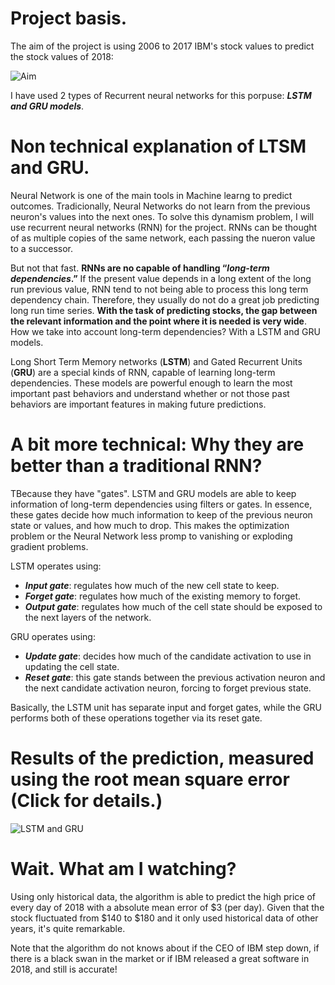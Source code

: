 # Project basis.

The aim of the project is using 2006 to 2017 IBM's stock values to predict the stock values of 2018:

![Aim](https://raw.githubusercontent.com/pipegalera/side_projects/master/stock_prices_prediction/figures/ibm_stock_price.png)

I have used 2 types of Recurrent neural networks for this porpuse: ***LSTM and GRU models***.

# Non technical explanation of LTSM and GRU.

Neural Network is one of the main tools in Machine learng to predict outcomes. Tradicionally, Neural Networks do not learn from the previous neuron's values into the next ones. To solve this dynamism problem,  I will use recurrent neural networks (RNN) for the project. RNNs can be thought of as multiple copies of the same network, each passing the nueron value to a successor.

But not that fast. **RNNs are no capable of handling “*long-term dependencies*.”** If the present value depends in a long extent of the long run previous value, RNN tend to not being able to process this long term dependency chain. Therefore, they usually do not do a great job predicting long run time series. **With the task of predicting stocks, the  gap between the relevant information and the point where it is needed is very wide**. How we take into account long-term dependencies? With a LSTM and GRU models.

Long Short Term Memory networks (**LSTM**) and Gated Recurrent Units (**GRU**) are a special kinds of RNN, capable of learning long-term dependencies. These models are powerful enough to learn the most important past behaviors and understand whether or not those past behaviors are important features in making future predictions.

# A bit more technical: Why they are better than a traditional RNN?

TBecause they have "gates". LSTM and GRU models are able to keep information of long-term dependencies using filters or gates. In essence, these gates decide how much information to keep of the previous neuron state or values, and how much to drop. This makes the optimization problem or the Neural Network less promp to vanishing or exploding gradient problems.

LSTM operates using:

- ***Input gate***: regulates how much of the new cell state to keep.
- ***Forget gate***: regulates how much of the existing memory to forget.
- ***Output gate***: regulates how much of the cell state should be exposed to the next layers of the network.

GRU operates using:

- ***Update gate***: decides how much of the candidate activation to use in updating the cell state.
- ***Reset gate***: this gate stands between the previous activation neuron and the next candidate activation neuron, forcing to forget previous state.

Basically, the LSTM unit has separate input and forget gates, while the GRU performs both of these operations together via its reset gate.


# Results of the prediction, measured using the root mean square error (Click for details.)

![LSTM and GRU](https://raw.githubusercontent.com/pipegalera/side_projects/master/stock_prices_prediction/figures/stock_price_pred.jpg)

# Wait. What am I watching?

Using only historical data, the algorithm is able to predict the high price of every day of 2018 with a absolute mean error of $3 (per day). Given that the stock fluctuated from $140 to $180 and it only used historical data of other years, it's quite remarkable.

Note that the algorithm do not knows about if the CEO of IBM step down, if there is a black swan in the market or if IBM released a great software in 2018, and still is accurate!  
